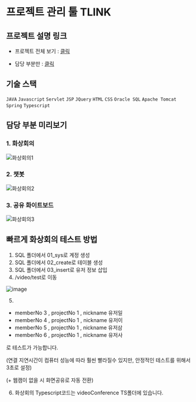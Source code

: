# 프로젝트 관리 툴 TLINK

## 프로젝트 설명 링크

- 프로젝트 전체 보기 : [클릭](https://www.canva.com/design/DAGTIqaouuY/vtZHOMoCNRtis_kDUQwFUA/view?utm_content=DAGTIqaouuY&utm_campaign=designshare&utm_medium=link&utm_source=editor)

- 담당 부분만 : [클릭](https://www.canva.com/design/DAGSTp_mnRI/DppkDOzbChvEuKzoApsyqA/view?utm_content=DAGSTp_mnRI&utm_campaign=designshare&utm_medium=link&utm_source=editor)

## 기술 스택

`JAVA` `Javascript` `Servlet` `JSP` `JQuery` `HTML` `CSS` `Oracle SQL` `Apache Tomcat` `Spring` `Typescript`

## 담당 부분 미리보기

### 1. 화상회의
![화상회의1](https://github.com/user-attachments/assets/6377c4b9-45cc-4d6c-97da-ffdcee913a34)
### 2. 챗봇
![화상회의2](https://github.com/user-attachments/assets/d74284ee-1b72-42c5-aba1-ebb85b7fb25c)
### 3. 공유 화이트보드
![화상회의3](https://github.com/user-attachments/assets/5d3ffa61-4bef-4ddc-a813-0db8143b7dde)

## 빠르게 화상회의 테스트 방법

1. SQL 폴더에서 01_sys로 계정 생성
2. SQL 폴더에서 02_create로 테이블 생성
3. SQL 폴더에서 03_insert로 유저 정보 삽입
4. /video/test로 이동
   
![image](https://github.com/user-attachments/assets/12b13a0d-6832-4534-87f4-b37844d0ff55)

5.
- memberNo 3 , projectNo 1 , nickname 유저일
- memberNo 4 , projectNo 1 , nickname 유저이
- memberNo 5 , projectNo 1 , nickname 유저삼
- memberNo 6 , projectNo 1 , nickname 유저사

로 테스트가 가능합니다.

(연결 지연시간이 컴퓨터 성능에 따라 훨씬 빨라질수 있지만, 안정적인 테스트를 위해서 3초로 설정)

(+ 웹캠이 없을 시 화면공유로 자동 전환)

6. 화상회의 Typescript코드는 videoConference TS폴더에 있습니다.

